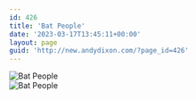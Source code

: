 ```yaml
---
id: 426
title: 'Bat People'
date: '2023-03-17T13:45:11+00:00'
layout: page
guid: 'http://new.andydixon.com/?page_id=426'
---
```


![Bat People](https://i0.wp.com/assets.g8x2.ldn.idrivee2-23.com/posters/Bat%20People%2001.jpg?w=1200&ssl=1 "Bat People")  
![Bat People](https://i0.wp.com/assets.g8x2.ldn.idrivee2-23.com/posters/Bat%20People%2002.jpg?w=1200&ssl=1 "Bat People")
